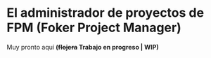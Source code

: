 # El administrador de proyectos de FPM (Foker Project Manager)

Muy pronto aquí **(~~flojera~~ Trabajo en progreso | WIP)**